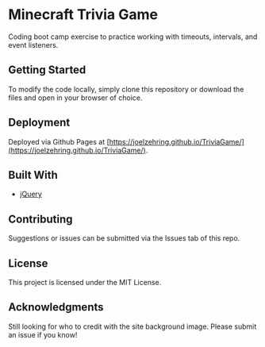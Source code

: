 # Minecraft Trivia Game

Coding boot camp exercise to practice working with timeouts, intervals, and event listeners.

## Getting Started

To modify the code locally, simply clone this repository or download the files and open in your browser of choice.

## Deployment

Deployed via Github Pages at [https://joelzehring.github.io/TriviaGame/](https://joelzehring.github.io/TriviaGame/).

## Built With

* [jQuery](https://jquery.com/)

## Contributing

Suggestions or issues can be submitted via the Issues tab of this repo.

## License

This project is licensed under the MIT License.

## Acknowledgments

Still looking for who to credit with the site background image. Please submit an issue if you know!
